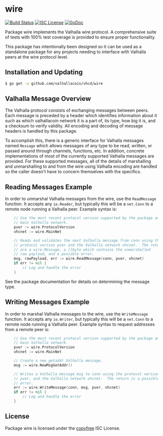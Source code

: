 wire
====

[![Build Status](http://img.shields.io/travis/valhallacoin/vhcd.svg)](https://travis-ci.org/valhallacoin/vhcd)
[![ISC License](http://img.shields.io/badge/license-ISC-blue.svg)](http://copyfree.org)
[![GoDoc](https://img.shields.io/badge/godoc-reference-blue.svg)](http://godoc.org/github.com/valhallacoin/vhcd/wire)

Package wire implements the Valhalla wire protocol.  A comprehensive suite of
tests with 100% test coverage is provided to ensure proper functionality.

This package has intentionally been designed so it can be used as a standalone
package for any projects needing to interface with Valhalla peers at the wire
protocol level.

## Installation and Updating

```bash
$ go get -u github.com/valhallacoin/vhcd/wire
```

## Valhalla Message Overview

The Valhalla protocol consists of exchanging messages between peers. Each message
is preceded by a header which identifies information about it such as which
valhallacoin network it is a part of, its type, how big it is, and a checksum to
verify validity. All encoding and decoding of message headers is handled by this
package.

To accomplish this, there is a generic interface for Valhalla messages named
`Message` which allows messages of any type to be read, written, or passed
around through channels, functions, etc. In addition, concrete implementations
of most of the currently supported Valhalla messages are provided. For these
supported messages, all of the details of marshalling and unmarshalling to and
from the wire using Valhalla encoding are handled so the caller doesn't have to
concern themselves with the specifics.

## Reading Messages Example

In order to unmarshal Valhalla messages from the wire, use the `ReadMessage`
function. It accepts any `io.Reader`, but typically this will be a `net.Conn`
to a remote node running a Valhalla peer.  Example syntax is:

```Go
	// Use the most recent protocol version supported by the package and the
	// main Valhalla network.
	pver := wire.ProtocolVersion
	vhcnet := wire.MainNet

	// Reads and validates the next Valhalla message from conn using the
	// protocol version pver and the Valhalla network vhcnet.  The returns
	// are a wire.Message, a []byte which contains the unmarshalled
	// raw payload, and a possible error.
	msg, rawPayload, err := wire.ReadMessage(conn, pver, vhcnet)
	if err != nil {
		// Log and handle the error
	}
```

See the package documentation for details on determining the message type.

## Writing Messages Example

In order to marshal Valhalla messages to the wire, use the `WriteMessage`
function. It accepts any `io.Writer`, but typically this will be a `net.Conn`
to a remote node running a Valhalla peer. Example syntax to request addresses
from a remote peer is:

```Go
	// Use the most recent protocol version supported by the package and the
	// main Valhalla network.
	pver := wire.ProtocolVersion
	vhcnet := wire.MainNet

	// Create a new getaddr Valhalla message.
	msg := wire.NewMsgGetAddr()

	// Writes a Valhalla message msg to conn using the protocol version
	// pver, and the Valhalla network vhcnet.  The return is a possible
	// error.
	err := wire.WriteMessage(conn, msg, pver, vhcnet)
	if err != nil {
		// Log and handle the error
	}
```

## License

Package wire is licensed under the [copyfree](http://copyfree.org) ISC
License.
